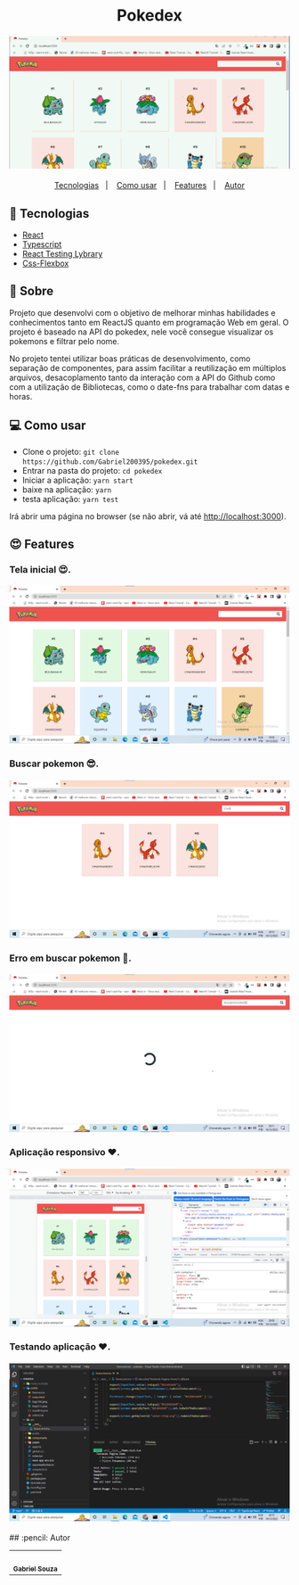 <h1 align="center">Pokedex</h1>
<h4 align="center">
  <img src="./public/pokemon.gif"/><br>
</h4>

<p align="center">
  <a href="#tecnologias">Tecnologias</a>&nbsp;&nbsp;&nbsp;|&nbsp;&nbsp;&nbsp;
  <a href="#-como-usar">Como usar</a>&nbsp;&nbsp;&nbsp;|&nbsp;&nbsp;&nbsp;
  <a href="#features">Features</a>&nbsp;&nbsp;&nbsp;|&nbsp;&nbsp;&nbsp;
  <a href="#pencil-autor">Autor</a>
</p>

## :wrench: Tecnologias

<!--EXEMPLO:-->

- [React](https://pt-br.reactjs.org/)
- [Typescript](https://www.typescriptlang.org/)
- [React Testing Lybrary](https://testing-library.com/docs/react-testing-library/intro/)  
- [Css-Flexbox](https://www.devmedia.com.br/css3-flexbox-funcionamento-e-propriedades/29532) 

## :page_facing_up: Sobre

Projeto que desenvolvi com o objetivo de melhorar minhas habilidades e conhecimentos tanto em ReactJS quanto em programação Web em geral. O projeto é baseado na API do pokedex, nele você consegue visualizar os pokemons e filtrar pelo nome.

No projeto tentei utilizar boas práticas de desenvolvimento, como separação de componentes, para assim facilitar a reutilização em múltiplos arquivos, desacoplamento tanto da interação com a API do Github como com a utilização de Bibliotecas, como o date-fns para trabalhar com datas e horas.


## 💻 Como usar

- Clone o projeto: `git clone https://github.com/Gabriel200395/pokedex.git`
- Entrar na pasta do projeto: `cd pokedex`
- Iniciar a aplicação: `yarn start`
- baixe na aplicação: `yarn`
- testa aplicação: `yarn test`

Irá abrir uma página no browser (se não abrir, vá até [http://localhost:3000](http://localhost:3000/)).

## :heart_eyes: Features

<h3 align="left">Tela inicial 😍.</h3>
<h4 align="left">
  <img src="./public/pagina_inicial.png" /><br>
</h4>

<h3 align="left">Buscar pokemon 😎.</h3>
<h4 align="left">
  <img src="./public/tela_filtro.png" /><br>
</h4>

<h3 align="left">Erro em buscar pokemon 👀.</h3>
<h4 align="left">
  <img src="./public/tela_erro_buscar.png" /><br>
</h4>

<h3 align="left">Aplicação responsivo ❤.</h3>
<h4 align="left">
  <img src="./public/tela_responsiva.png" /><br>
</h4>

<h3 align="left">Testando aplicação ❤.</h3> 
<h4 align="left">
  <img src="./public/Tela_teste.png" /><br>
</h4>
## :pencil: Autor

<table>
  <tr>
    <td align="center"><a href="https://github.com/Gabriel200395"><img src="https://avatars2.githubusercontent.com/u/68435908?s=400&u=9cbee30d93471534b2bd12a6364edd45e618b923&v=4" width="100px;" alt=""/><br /><sub><b>Gabriel Souza</b></sub></a><br /></td>
  <tr>
</table>

